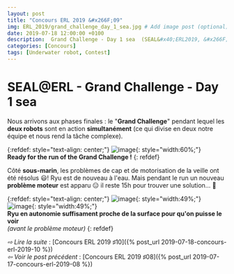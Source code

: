 ```yaml
---
layout: post
title: "Concours ERL 2019 &#x266F;09"
img: ERL_2019/grand_challenge_day_1_sea.jpg # Add image post (optional)
date: 2019-07-18 12:00:00 +0100
description:  Grand Challenge - Day 1 sea  (SEAL&#x40;ERL2019, &#x266F;09)
categories: [Concours]
tags: [Underwater robot, Contest]
---
```



# SEAL&#x40;ERL -  Grand Challenge - Day 1 sea 
 
Nous arrivons aux phases finales : le "**Grand Challenge**" pendant lequel les **deux robots** sont en action **simultanément** (ce qui divise en deux notre équipe et nous rend la tâche complexe).

{:refdef: style="text-align: center;"}
![image]({{site.baseurl}}/assets/img/ERL_2019/grand_challenge_underwater_ready_01.jpg){: style="width:60%;"}<br/> 
**Ready for the run of the Grand Challenge !**
{: refdef}  


Côté **sous-marin**, les problèmes de cap et de motorisation de la veille ont été résolus 😃! Ryu est de nouveau à l'eau. Mais pendant le run un nouveau **problème moteur** est apparu 😑 il reste 15h pour trouver une solution… 😤
  
{:refdef: style="text-align: center;"}
![image]({{site.baseurl}}/assets/img/ERL_2019/grand_challenge_underwater_run_01.jpg){: style="width:49%;"} ![image]({{site.baseurl}}/assets/img/ERL_2019/grand_challenge_underwater_run_02.jpg){: style="width:49%;"}<br/> 
**Ryu en autonomie suffisament proche de la surface pour qu'on puisse le voir**<br/>
*(avant le problème moteur)*
{: refdef}



*&#x21E8; Lire la suite* : [Concours ERL 2019 &#x266F;10]({% post_url 2019-07-18-concours-erl-2019-10 %}) <br/>
*&#x21E6; Voir le post précédent* : [Concours ERL 2019 &#x266F;08]({% post_url 2019-07-17-concours-erl-2019-08 %})


<!-- *&#x2192; Découvrir l'édition 2020* : [Concours ERL 2020 &#x266F;O1]({% post_url 2019-07-13-concours-erl-2019-01 %}) -->
<!-- *&#x2192; Revivre l'édition 2019* : [Concours ERL 2019 &#x266F;O1]({% post_url 2019-07-13-concours-erl-2019-01 %}) -->